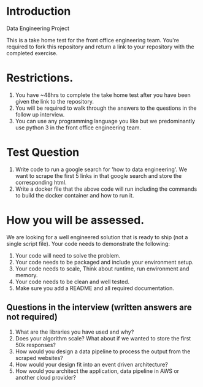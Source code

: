 # Introduction 
Data Engineering Project

This is a take home test for the front office engineering team.
You're required to fork this repository and return a link to your repository with the completed exercise.

# Restrictions.
1. You have ~48hrs to complete the take home test after you have been given the link to the repository.
2. You will be required to walk through the answers to the questions in the follow up interview.
3. You can use any programming language you like but we predominantly use python 3 in the front office engineering team. 

# Test Question
1. Write code to run a google search for 'how to data engineering'. We want to scrape the first 5 links in that google search and store the corresponding html.
2. Write a docker file that the above code will run including the commands to build the docker container and how to run it.

# How you will be assessed.
We are looking for a well engineered solution that is ready to ship (not a single script file).  Your code needs to demonstrate the following:
1. Your code will need to solve the problem.
2. Your code needs to be packaged and include your environment setup.
3. Your code needs to scale, Think about runtime, run environment and memory.
4. Your code needs to be clean and well tested.
5. Make sure you add a README and all required documentation.

## Questions in the interview (written answers are not required)
1. What are the libraries you have used and why?
2. Does your algorithm scale? What about if we wanted to store the first 50k responses?
3. How would you design a data pipeline to process the output from the scraped websites?
4. How would your design fit into an event driven architecture?
5. How would you architect the application, data pipeline in AWS or another cloud provider?

